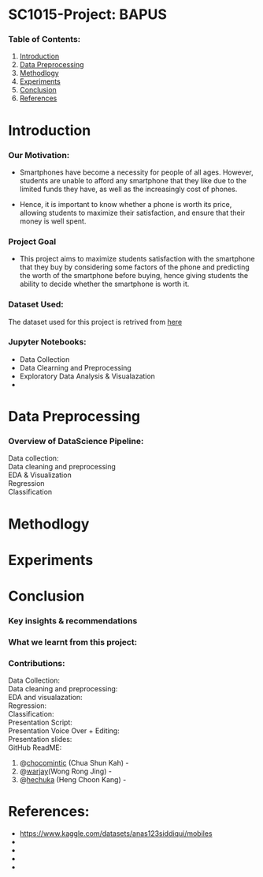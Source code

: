 # SC1015-Project: BAPUS 

### Table of Contents:

1. [Introduction](https://github.com/chocomintic/SC1015-project/blob/main/README.md#introduction)  
2. [Data Preprocessing](https://github.com/chocomintic/SC1015-project/blob/main/README.md#data-preprocessing)  
3. [Methodlogy](https://github.com/chocomintic/SC1015-project/blob/main/README.md#methodlogy)  
4. [Experiments](https://github.com/chocomintic/SC1015-project/blob/main/README.md#experiments)  
5. [Conclusion](https://github.com/chocomintic/SC1015-project/blob/main/README.md#conclusion)  
6. [References](https://github.com/chocomintic/SC1015-project/blob/main/README.md#references)  

# Introduction

### Our Motivation:

* Smartphones have become a necessity for people of all ages. However, students are unable to afford any smartphone that they like due to the limited funds they have, as well as the increasingly cost of phones.

* Hence, it is important to know whether a phone is worth its price, allowing students to maximize their satisfaction, and ensure that their money is well spent. 

### Project Goal
* This project aims to maximize students satisfaction with the smartphone that they buy by considering some factors of the phone and predicting the worth of the smartphone before buying, hence giving students the ability to decide whether the smartphone is worth it.

### Dataset Used:
The dataset used for this project is retrived from [here](https://www.kaggle.com/datasets/anas123siddiqui/mobiles)

### Jupyter Notebooks:

* Data Collection
* Data Clearning and Preprocessing
* Exploratory Data Analysis & Visualazation
* 

# Data Preprocessing

### Overview of DataScience Pipeline:
Data collection:  
Data cleaning and preprocessing  
EDA & Visualization  
Regression  
Classification  

# Methodlogy

# Experiments

# Conclusion
### Key insights & recommendations

### What we learnt from this project:

### Contributions:

Data Collection:  
Data cleaning and preprocessing:  
EDA and visualazation:  
Regression:  
Classification:  
Presentation Script:  
Presentation Voice Over + Editing:  
Presentation slides:  
GitHub ReadME: 
1. @[chocomintic](https://github.com/chocomintic) (Chua Shun Kah) - 
2. @[warjay](https://github.com/warjay)(Wong Rong Jing) - 
3. @[hechuka](https://github.com/hechuka) (Heng Choon Kang) - 

# References:
* https://www.kaggle.com/datasets/anas123siddiqui/mobiles
* 
* 
* 
* 
